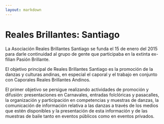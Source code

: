 ```yaml
---
layout: markdown
---
```



Reales Brillantes: Santiago
=============================

La Asociación Reales Brillantes Santiago se funda el 15 de enero del 2015 para darle continuidad al grupo de gente que participaba en la extinta ex-filian Pasión Brillante. 

El objetivo principal de Reales Brillantes Santiago es la promoción de la danzas y culturas andinas, en especial el caporal y el trabajo en conjunto con Caporales Reales Brillantes Andinos.

El primer objetivo se persigue realizando actividades de promoción y difusión: presentaciones en Carnavales, entradas folclóricas y pasacalles, la organización y participación en competencias y muestras de danzas, la comunicación de información relativa a las danzas a través de los medios que estén disponibles y la presentación de esta información y de las muestras de baile tanto en eventos públicos como en eventos privados.

